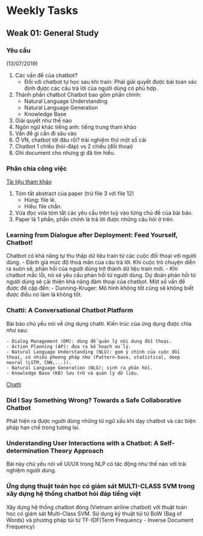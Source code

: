 # Weekly Tasks

## Weak 01: General Study

### Yêu cầu 
(13/07/2019)
1. Các vấn đề của chatbot?
   - Đối với chatbot tự học sau khi train: Phải giải quyết được bài toán xác định được các câu trả lời của người dùng có phù hợp.
2. Thành phần chatbot
   Chatbot bao gồm phần chính:
   - Natural Language Understanding
   - Natural Language Generation
   - Knowledge Base
3. Giải quyết như thế nào
4. Ngôn ngữ khác tiếng anh: tiếng trung tham khảo
5. Vấn đề gì cần đi sâu vào
6. Ở VN, chatbot tới đâu rồi? trải nghiệm thử một số cái
7. Chatbot 1 chiều (hỏi-đáp) vs 2 chiều (đối thoại)
8. Ghi document cho nhưng gì đã tìm hiểu.
   
### Phân chia công việc
[Tài liệu tham khảo](https://drive.google.com/drive/folders/11kdkERhyU4W0SZ5-hkRXWW0GxgwF13ci)
1. Tóm tắt abstract của paper (trừ file 3 với file 12)
   - Hùng: file lẻ.
   - Hiếu: file chẵn.
2. Vừa đọc vừa tóm tắt các yêu cầu trên tuỳ vào từng chủ đề của bài báo.
3. Paper là 1 phần, phần chính là trả lời được những câu hỏi ở trên.
### Learning from Dialogue after Deployment: Feed Yourself, Chatbot!
Chatbot có khả năng tự thu thập dữ liệu train từ các cuộc đối thoại với người dùng.
    - Đánh giá mức độ thoả mãn của câu trả lời. Khi cuộc trò chuyện diễn ra suôn sẻ, phản hồi của người dùng trở thành dữ liệu train mới.
    - Khi chatbot mắc lỗi, nó sẽ yêu cầu phản hồi từ người dùng. Dự đoán phản hồi từ người dùng sẽ cải thiện khả năng đàm thoại của chatbot.
Một số vấn đề được đề cập đến: 
    - Dunning-Kruger: Mô hình không tốt cũng sẽ không biết được điều nó làm là không tốt.
### Chatti: A Conversational Chatbot Platform
Bài báo chủ yếu nói về ứng dụng chatti. Kiến trúc của ứng dụng được chia như sau:

    - Dialog Management (DM): dùng để quản lý nội dung đối thoại.
    - Action Planning (AP): đưa ra kế hoạch xử lý.
    - Natural Language Understanding (NLU): gom ý chính của cuộc đối thoại, có nhiều phương pháp như (Pattern-base, statistical, deep neural (LSTM, CNN,...)).
    - Natural Language Generation (NLG): sinh ra phản hồi.
    - Knowledge Base (KB) lưu trữ và quản lý dữ liệu.
  
[Chatti](./assets/imgs/Chatti.png)

### Did I Say Something Wrong? Towards a Safe Collaborative Chatbot
Phát hiện ra được người dùng những từ ngữ xấu khi dạy chatbot và các biện pháp hạn chế trong tương lai.

### Understanding User Interactions with a Chatbot: A Self-determination Theory Approach
Bài này chủ yếu nói về UI/UX trong NLP có tác động như thế nào với trải nghiệm người dùng. 

### Ứng dụng thuật toán học có giám sát MULTI-CLASS SVM trong xây dựng hệ thống chatbot hỏi đáp tiếng việt
Xây dựng hệ thống chatbot đóng (Vietnam airline chatbot) với thuật toán học có giám sát Multi-Class SVM. Sử dụng kỹ thuật túi từ BoW (Bag of Words) và phương pháp túi từ TF-IDF(Term Frequency - Inverse Document Frequency) 
